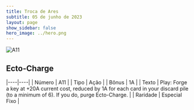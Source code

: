```yaml
---
title: Troca de Ares
subtitle: 05 de junho de 2023
layout: page
show_sidebar: false
hero_image: ../hero.png
---
```


![A11](https://mastervault-storage-prod.s3.amazonaws.com/media/card_front/en/453_A11_091a2b6250e0_en.png)

## Ecto-Charge

|----|----|
| Número | A11 |
| Tipo | Ação |
| Bônus | 1A |
| Texto | Play: Forge a key at +20A current cost, reduced by 1A for each card in your discard pile (to a minimum of 6). If you do, purge Ecto-Charge. |
| Raridade | Especial Fixo |
